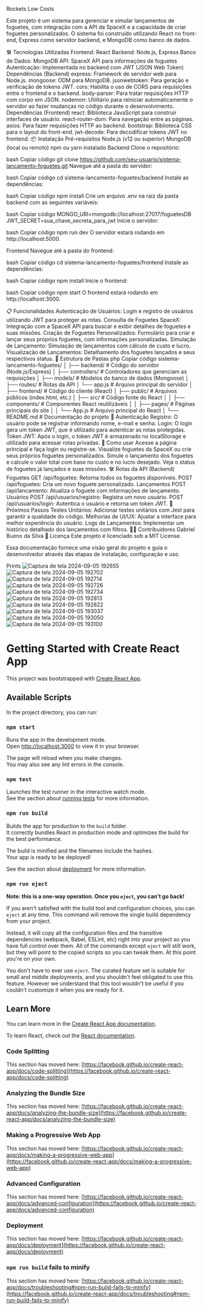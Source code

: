 Rockets Low Costs

Este projeto é um sistema para gerenciar e simular lançamentos de foguetes, com integração com a API da SpaceX e a capacidade de criar foguetes personalizados. O sistema foi construído utilizando React no front-end, Express como servidor backend, e MongoDB como banco de dados.

🛠 Tecnologias Utilizadas
Frontend: React
Backend: Node.js, Express
Banco de Dados: MongoDB
API: SpaceX API para informações de foguetes
Autenticação: Implementada no backend com JWT (JSON Web Token)
Dependências (Backend)
express: Framework de servidor web para Node.js.
mongoose: ODM para MongoDB.
jsonwebtoken: Para geração e verificação de tokens JWT.
cors: Habilita o uso de CORS para requisições entre o frontend e o backend.
body-parser: Para tratar requisições HTTP com corpo em JSON.
nodemon: Utilitário para reiniciar automaticamente o servidor ao fazer mudanças no código durante o desenvolvimento.
Dependências (Frontend)
react: Biblioteca JavaScript para construir interfaces de usuário.
react-router-dom: Para navegação entre as páginas.
axios: Para fazer requisições HTTP ao backend.
bootstrap: Biblioteca CSS para o layout do front-end.
jwt-decode: Para decodificar tokens JWT no frontend.
📦 Instalação
Pré-requisitos
Node.js (v12 ou superior)
MongoDB (local ou remoto)
npm ou yarn instalado
Backend
Clone o repositório:

bash
Copiar código
git clone https://github.com/seu-usuario/sistema-lancamento-foguetes.git
Navegue até a pasta do servidor:

bash
Copiar código
cd sistema-lancamento-foguetes/backend
Instale as dependências:

bash
Copiar código
npm install
Crie um arquivo .env na raiz da pasta backend com as seguintes variáveis:

bash
Copiar código
MONGO_URI=mongodb://localhost:27017/foguetesDB
JWT_SECRET=sua_chave_secreta_para_jwt
Inicie o servidor:

bash
Copiar código
npm run dev
O servidor estará rodando em http://localhost:5000.

Frontend
Navegue até a pasta do frontend:

bash
Copiar código
cd sistema-lancamento-foguetes/frontend
Instale as dependências:

bash
Copiar código
npm install
Inicie o frontend:

bash
Copiar código
npm start
O frontend estará rodando em http://localhost:3000.

📋 Funcionalidades
Autenticação de Usuários: Login e registro de usuários utilizando JWT para proteger as rotas.
Consulta de Foguetes SpaceX: Integração com a SpaceX API para buscar e exibir detalhes de foguetes e suas missões.
Criação de Foguetes Personalizados: Formulário para criar e lançar seus próprios foguetes, com informações personalizadas.
Simulação de Lançamento: Simulação de lançamentos com cálculo de custo e lucro.
Visualização de Lançamentos: Detalhamento dos foguetes lançados e seus respectivos status.
📂 Estrutura de Pastas
php
Copiar código
sistema-lancamento-foguetes/
│
├── backend/                # Código do servidor (Node.js/Express)
│   ├── controllers/        # Controladores que gerenciam as requisições
│   ├── models/             # Modelos do banco de dados (Mongoose)
│   ├── routes/             # Rotas da API
│   └── app.js              # Arquivo principal do servidor
│
├── frontend/               # Código do cliente (React)
│   ├── public/             # Arquivos públicos (index.html, etc.)
│   ├── src/                # Código fonte do React
│   │   ├── components/     # Componentes React reutilizáveis
│   │   ├── pages/          # Páginas principais do site
│   │   └── App.js          # Arquivo principal do React
│
└── README.md               # Documentação do projeto
🔑 Autenticação
Registro: O usuário pode se registrar informando nome, e-mail e senha.
Login: O login gera um token JWT, que é utilizado para autenticar as rotas protegidas.
Token JWT: Após o login, o token JWT é armazenado no localStorage e utilizado para acessar rotas privadas.
🚀 Como usar
Acesse a página principal e faça login ou registre-se.
Visualize foguetes da SpaceX ou crie seus próprios foguetes personalizados.
Simule o lançamento dos foguetes e calcule o valor total com base no custo e no lucro desejado.
Veja o status de foguetes já lançados e suas missões.
🛠️ Rotas da API (Backend)
Foguetes
GET /api/foguetes: Retorna todos os foguetes disponíveis.
POST /api/foguetes: Cria um novo foguete personalizado.
Lançamentos
POST /api/lancamento: Atualiza o foguete com informações de lançamento.
Usuários
POST /api/usuarios/registro: Registra um novo usuário.
POST /api/usuarios/login: Autentica o usuário e retorna um token JWT.
📝 Próximos Passos
Testes Unitários: Adicionar testes unitários com Jest para garantir a qualidade do código.
Melhorias de UI/UX: Ajustar a interface para melhor experiência do usuário.
Logs de Lançamentos: Implementar um histórico detalhado dos lançamentos com filtros.
🧑‍💻 Contribuidores
Gabriel Bueno da Silva
📝 Licença
Este projeto é licenciado sob a MIT License.

Essa documentação fornece uma visão geral do projeto e guia o desenvolvedor através das etapas de instalação, configuração e uso.



Prints
![Captura de tela 2024-09-05 192655](https://github.com/user-attachments/assets/d602dce2-9894-4a72-aa1d-bc2f0d970e60)
![Captura de tela 2024-09-05 192702](https://github.com/user-attachments/assets/34e013ff-cd6f-44a7-82d9-77f45d25247b)
![Captura de tela 2024-09-05 192714](https://github.com/user-attachments/assets/3efef321-ecef-4e35-b9b6-e58a1b4b7db9)
![Captura de tela 2024-09-05 192726](https://github.com/user-attachments/assets/3b12ff36-8261-4411-a425-307eb9c9fd9d)
![Captura de tela 2024-09-05 192734](https://github.com/user-attachments/assets/1e40acfb-5293-484a-9912-1e455f72d946)
![Captura de tela 2024-09-05 192813](https://github.com/user-attachments/assets/39cfd3c1-9fdc-4bde-a2ee-e04f3f4d193a)
![Captura de tela 2024-09-05 192822](https://github.com/user-attachments/assets/3ba172f1-242f-4bf6-9017-92cc02cdaa08)
![Captura de tela 2024-09-05 193037](https://github.com/user-attachments/assets/e15073aa-8fc0-41a4-ad77-b5f8f8e6a439)
![Captura de tela 2024-09-05 193050](https://github.com/user-attachments/assets/e9f8c714-e018-4676-a0fc-2beb1db33420)
![Captura de tela 2024-09-05 193100](https://github.com/user-attachments/assets/b2fa53df-0501-4e9d-8b94-7bdf0254646a)




# Getting Started with Create React App

This project was bootstrapped with [Create React App](https://github.com/facebook/create-react-app).

## Available Scripts

In the project directory, you can run:

### `npm start`

Runs the app in the development mode.\
Open [http://localhost:3000](http://localhost:3000) to view it in your browser.

The page will reload when you make changes.\
You may also see any lint errors in the console.

### `npm test`

Launches the test runner in the interactive watch mode.\
See the section about [running tests](https://facebook.github.io/create-react-app/docs/running-tests) for more information.

### `npm run build`

Builds the app for production to the `build` folder.\
It correctly bundles React in production mode and optimizes the build for the best performance.

The build is minified and the filenames include the hashes.\
Your app is ready to be deployed!

See the section about [deployment](https://facebook.github.io/create-react-app/docs/deployment) for more information.

### `npm run eject`

**Note: this is a one-way operation. Once you `eject`, you can't go back!**

If you aren't satisfied with the build tool and configuration choices, you can `eject` at any time. This command will remove the single build dependency from your project.

Instead, it will copy all the configuration files and the transitive dependencies (webpack, Babel, ESLint, etc) right into your project so you have full control over them. All of the commands except `eject` will still work, but they will point to the copied scripts so you can tweak them. At this point you're on your own.

You don't have to ever use `eject`. The curated feature set is suitable for small and middle deployments, and you shouldn't feel obligated to use this feature. However we understand that this tool wouldn't be useful if you couldn't customize it when you are ready for it.

## Learn More

You can learn more in the [Create React App documentation](https://facebook.github.io/create-react-app/docs/getting-started).

To learn React, check out the [React documentation](https://reactjs.org/).

### Code Splitting

This section has moved here: [https://facebook.github.io/create-react-app/docs/code-splitting](https://facebook.github.io/create-react-app/docs/code-splitting)

### Analyzing the Bundle Size

This section has moved here: [https://facebook.github.io/create-react-app/docs/analyzing-the-bundle-size](https://facebook.github.io/create-react-app/docs/analyzing-the-bundle-size)

### Making a Progressive Web App

This section has moved here: [https://facebook.github.io/create-react-app/docs/making-a-progressive-web-app](https://facebook.github.io/create-react-app/docs/making-a-progressive-web-app)

### Advanced Configuration

This section has moved here: [https://facebook.github.io/create-react-app/docs/advanced-configuration](https://facebook.github.io/create-react-app/docs/advanced-configuration)

### Deployment

This section has moved here: [https://facebook.github.io/create-react-app/docs/deployment](https://facebook.github.io/create-react-app/docs/deployment)

### `npm run build` fails to minify

This section has moved here: [https://facebook.github.io/create-react-app/docs/troubleshooting#npm-run-build-fails-to-minify](https://facebook.github.io/create-react-app/docs/troubleshooting#npm-run-build-fails-to-minify)
